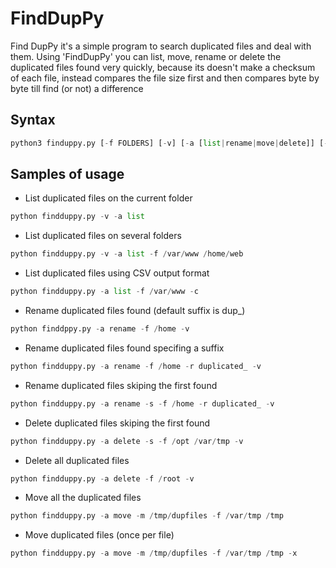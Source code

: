 FindDupPy
=========

Find DupPy it's a simple program to search duplicated files and deal with them.
Using 'FindDupPy' you can list, move, rename or delete the duplicated files found very quickly, because its doesn't make a checksum of each file, instead
compares the file size first and then compares byte by byte till find (or not) a difference

## **Syntax**

```python
python3 finduppy.py [-f FOLDERS] [-v] [-a [list|rename|move|delete]] [-m MOVE-FOLDER] [-s] [-c] [-n] [-r RENAME-SUFFIX]
```
## **Samples of usage**
- List duplicated files on the current folder
```python
python findduppy.py -v -a list
```
- List duplicated files on several folders
```python
python findduppy.py -v -a list -f /var/www /home/web
```
- List duplicated files using CSV output format
```python
python findduppy.py -a list -f /var/www -c
```
- Rename duplicated files found (default suffix is dup_)
```python
python finddppy.py -a rename -f /home -v
```
- Rename duplicated files found specifing a suffix
```python
python findduppy.py -a rename -f /home -r duplicated_ -v
```
- Rename duplicated files skiping the first found
```python
python findduppy.py -a rename -s -f /home -r duplicated_ -v
```
- Delete duplicated files skiping the first found
```python
python findduppy.py -a delete -s -f /opt /var/tmp -v
```
- Delete all duplicated files
```python
python findduppy.py -a delete -f /root -v
```
- Move all the duplicated files
```python
python findduppy.py -a move -m /tmp/dupfiles -f /var/tmp /tmp
```

- Move duplicated files (once per file)
```python
python findduppy.py -a move -m /tmp/dupfiles -f /var/tmp /tmp -x
```